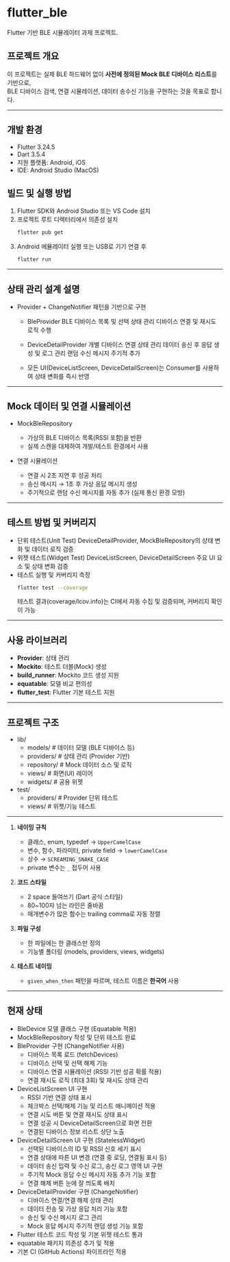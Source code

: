 # flutter_ble

Flutter 기반 BLE 시뮬레이터 과제 프로젝트.

## 프로젝트 개요

이 프로젝트는 실제 BLE 하드웨어 없이 **사전에 정의된 Mock BLE 디바이스 리스트**를 기반으로,  
BLE 디바이스 검색, 연결 시뮬레이션, 데이터 송수신 기능을 구현하는 것을 목표로 합니다.

---

## 개발 환경

- Flutter 3.24.5
- Dart 3.5.4
- 지원 플랫폼: Android, iOS
- IDE: Android Studio (MacOS)

## 빌드 및 실행 방법

1. Flutter SDK와 Android Studio 또는 VS Code 설치
2. 프로젝트 루트 디렉터리에서 의존성 설치
   ```bash
   flutter pub get
   ```
3. Android 에뮬레이터 실행 또는 USB로 기기 연결 후
   ```bash
   flutter run
   ```

---

## 상태 관리 설계 설명

* Provider + ChangeNotifier 패턴을 기반으로 구현

  * BleProvider
  BLE 디바이스 목록 및 선택 상태 관리
  디바이스 연결 및 재시도 로직 수행
  
  * DeviceDetailProvider
  개별 디바이스 연결 상태 관리
  데이터 송신 후 응답 생성 및 로그 관리
  랜덤 수신 메시지 주기적 추가

  * 모든 UI(DeviceListScreen, DeviceDetailScreen)는 Consumer를 사용하여 상태 변화를 즉시 반영

---

## Mock 데이터 및 연결 시뮬레이션

  * MockBleRepository
    * 가상의 BLE 디바이스 목록(RSSI 포함)을 반환
    * 실제 스캔을 대체하여 개발/테스트 환경에서 사용

  * 연결 시뮬레이션
    * 연결 시 2초 지연 후 성공 처리
    * 송신 메시지 → 1초 후 가상 응답 메시지 생성
    * 주기적으로 랜덤 수신 메시지를 자동 추가 (실제 통신 환경 모방)

---

## 테스트 방법 및 커버리지

* 단위 테스트(Unit Test)
  DeviceDetailProvider, MockBleRepository의 상태 변화 및 데이터 로직 검증
* 위젯 테스트(Widget Test)
  DeviceListScreen, DeviceDetailScreen 주요 UI 요소 및 상태 변화 검증
* 테스트 실행 및 커버리지 측정
  ```bash
  flutter test --coverage
  ```
  테스트 결과(coverage/lcov.info)는 CI에서 자동 수집 및 검증되며, 커버리지 확인이 가능

---

## 사용 라이브러리

- **Provider**: 상태 관리
- **Mockito**: 테스트 더블(Mock) 생성
- **build_runner**: Mockito 코드 생성 지원
- **equatable**: 모델 비교 편의성
- **flutter_test**: Flutter 기본 테스트 지원

---

## 프로젝트 구조

- lib/
  - models/ # 데이터 모델 (BLE 디바이스 등)
  - providers/ # 상태 관리 (Provider 기반)
  - repository/ # Mock 데이터 소스 및 로직
  - views/ # 화면(UI) 레이어
  - widgets/ # 공용 위젯
- test/
  - providers/ # Provider 단위 테스트
  - views/ # 위젯/기능 테스트

---

1. **네이밍 규칙**
    - 클래스, enum, typedef → `UpperCamelCase`
    - 변수, 함수, 파라미터, private field → `lowerCamelCase`
    - 상수 → `SCREAMING_SNAKE_CASE`
    - private 변수는 `_` 접두어 사용

2. **코드 스타일**
    - 2 space 들여쓰기 (Dart 공식 스타일)
    - 80~100자 넘는 라인은 줄바꿈
    - 매개변수가 많은 함수는 trailing comma로 자동 정렬

3. **파일 구성**
    - 한 파일에는 한 클래스만 정의
    - 기능별 폴더링 (models, providers, views, widgets)

4. **테스트 네이밍**
    - `given_when_then` 패턴을 따르며, 테스트 이름은 **한국어** 사용

---

## 현재 상태

- BleDevice 모델 클래스 구현 (Equatable 적용)
- MockBleRepository 작성 및 단위 테스트 완료
- BleProvider 구현 (ChangeNotifier 사용)
    - 디바이스 목록 로드 (fetchDevices)
    - 디바이스 선택 및 선택 해제 기능
    - 디바이스 연결 시뮬레이션 (RSSI 기반 성공 확률 적용)
    - 연결 재시도 로직 (최대 3회) 및 재시도 상태 관리
- DeviceListScreen UI 구현
    - RSSI 기반 연결 상태 표시
    - 체크박스 선택/해제 기능 및 리스트 애니메이션 적용
    - 연결 시도 버튼 및 연결 재시도 상태 표시
    - 연결 성공 시 DeviceDetailScreen으로 화면 전환
    - 연결된 디바이스 정보 리스트 상단 노출
- DeviceDetailScreen UI 구현 (StatelessWidget)
    - 선택된 디바이스의 ID 및 RSSI 신호 세기 표시
    - 연결 상태에 따른 UI 변경 (연결 중 로딩, 연결됨 표시 등)
    - 데이터 송신 입력 및 수신 로그, 송신 로그 영역 UI 구현
    - 주기적 Mock 응답 수신 메시지 자동 추가 기능 포함
    - 연결 해제 버튼 눈에 잘 띄도록 배치
- DeviceDetailProvider 구현 (ChangeNotifier)
    - 디바이스 연결/연결 해제 상태 관리
    - 데이터 전송 및 가상 응답 처리 기능 포함
    - 송신 및 수신 메시지 로그 관리
    - Mock 응답 메시지 주기적 랜덤 생성 기능 포함
- Flutter 테스트 코드 작성 및 기본 위젯 테스트 통과
- equatable 패키지 의존성 추가 및 적용
- 기본 CI (GitHub Actions) 파이프라인 적용  
